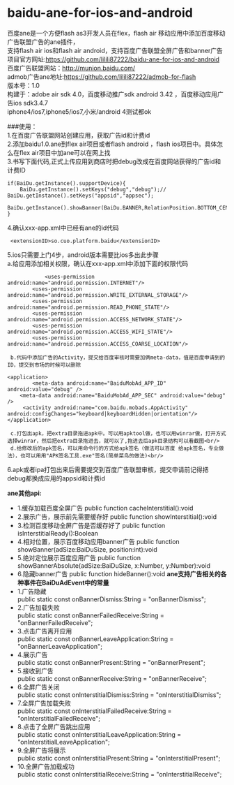 baidu-ane-for-ios-and-android
=============================

百度ane是一个方便flash as3开发人员在flex，flash air 移动应用中添加百度移动广告联盟广告的ane插件，<br/>
支持flash air ios和flash air android，支持百度广告联盟全屏广告和banner广告<br/>
项目官方网址:https://github.com/lilili87222/baidu-ane-for-ios-and-android<br/>
百度广告联盟网站：http://munion.baidu.com/<br/>
admob广告ane地址:https://github.com/lilili87222/admob-for-flash<br/>
版本号：1.0<br/>
构建于：adobe air sdk 4.0，百度移动推广sdk android 3.42 ，百度移动应用广告ios sdk3.4.7<br/>
iphone4/ios7,iphone5/ios7,小米/android 4测试都ok<br/>

###使用：<br/>
1.在百度广告联盟网站创建应用，获取广告id和计费id<br/>
2.添加baidu1.0.ane到flex air项目或者flash android ，flash ios项目中。具体怎么在flex air项目中加ane可以在网上找<br/>
3.书写下面代码,正式上传应用到商店时把debug改成在百度网站获得的广告id和计费ID<br/>
```
if(BaiDu.getInstance().supportDevice){
	BaiDu.getInstance().setKeys("debug","debug");//	BaiDu.getInstance().setKeys("appsid","appsec");
	BaiDu.getInstance().showBanner(BaiDu.BANNER,RelationPosition.BOTTOM_CENTER);
}
```
4.确认xxx-app.xml中已经有ane的id代码
```
 <extensionID>so.cuo.platform.baidu</extensionID>
```
5.ios只需要上门4步，android版本需要比ios多出此步骤<br/>
     a.给应用添加相关权限，确认在xxx-app.xml中添加下面的权限代码
```
            <uses-permission android:name="android.permission.INTERNET"/>
	    <uses-permission android:name="android.permission.WRITE_EXTERNAL_STORAGE"/>
	    <uses-permission android:name="android.permission.READ_PHONE_STATE"/>
	    <uses-permission android:name="android.permission.ACCESS_NETWORK_STATE"/>
	    <uses-permission android:name="android.permission.ACCESS_WIFI_STATE"/>
	    <uses-permission android:name="android.permission.ACCESS_COARSE_LOCATION"/>
```
     b.代码中添加广告的Activity，提交给百度审核时需要加俩meta-data，值是百度申请到的ID，提交到市场的时候可以删除
```
<application>
    	<meta-data android:name="BaiduMobAd_APP_ID" android:value="debug" /> 
	<meta-data android:name="BaiduMobAd_APP_SEC" android:value="debug" />
  	 <activity android:name="com.baidu.mobads.AppActivity" android:configChanges="keyboard|keyboardHidden|orientation"/> 
</application>
```

     c.打包出apk，把extra目录拖进apk中。可以用apktool做，也可以用winrar做，打开方式选择winrar，然后把extra目录拖进去，就可以了,拖进去后apk目录结构可以看截图<br/>
     d.给修改后的apk签名，可以用命令行的方式给apk签名（做法可以百度 给apk签名，专业做法），也可以用用"APK签名工具.exe"签名(简单菜鸟的做法)<br/>
6.apk或者ipa打包出来后需要提交到百度广告联盟审核，提交申请前记得把debug都换成应用的appsid和计费id<br/>

**ane其他api:**
- 	1.缓存加载百度全屏广告
 	public function cacheInterstitial():void
- 	2.展示广告，展示前先需要缓存好
 	public function showInterstitial():void
- 	3.检测百度移动全屏广告是否缓存好了
 	public function isInterstitialReady():Boolean
- 	4.相对位置，展示百度移动应用banner广告
 	public function showBanner(adSize:BaiDuSize, position:int):void
- 	5.绝对定位展示百度应用广告
 	public function showBannerAbsolute(adSize:BaiDuSize, x:Number, y:Number):void
- 	6.隐藏banner广告
 	public function hideBanner():void
**ane支持广告相关的各种事件在BaiDuAdEvent中的常量**
-	1.广告隐藏<br/>
	public static const onBannerDismiss:String = "onBannerDismiss";
-	2.广告加载失败<br/>
	public static const onBannerFailedReceive:String = "onBannerFailedReceive";
-	3.点击广告离开应用<br/>
	public static const onBannerLeaveApplication:String = "onBannerLeaveApplication";
-	4.展示广告<br/>
	public static const onBannerPresent:String = "onBannerPresent";
-	5.接收到广告<br/>
	public static const onBannerReceive:String = "onBannerReceive";
-	6.全屏广告关闭<br/>
	public static const onInterstitialDismiss:String = "onInterstitialDismiss";
-	7.全屏广告加载失败<br/>
	public static const onInterstitialFailedReceive:String = "onInterstitialFailedReceive";
-	8.点击了全屏广告跳出应用<br/>
	public static const onInterstitialLeaveApplication:String = "onInterstitialLeaveApplication";
-	9.全屏广告将展示<br/>
	public static const onInterstitialPresent:String = "onInterstitialPresent";
-	10.全屏广告加载成功<br/>
	public static const onInterstitialReceive:String = "onInterstitialReceive";